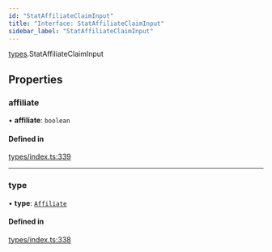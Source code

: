 ```yaml
---
id: "StatAffiliateClaimInput"
title: "Interface: StatAffiliateClaimInput"
sidebar_label: "StatAffiliateClaimInput"
---
```


[types](../../../modules/Types/Types.md).StatAffiliateClaimInput

## Properties

### affiliate

• **affiliate**: `boolean`

#### Defined in

[types/index.ts:339](https://github.com/PolymeshAssociation/polymesh-sdk/blob/95e180d28/src/types/index.ts#L339)

___

### type

• **type**: [`Affiliate`](../../../enums/Types/ClaimType/ClaimType.md#affiliate)

#### Defined in

[types/index.ts:338](https://github.com/PolymeshAssociation/polymesh-sdk/blob/95e180d28/src/types/index.ts#L338)
